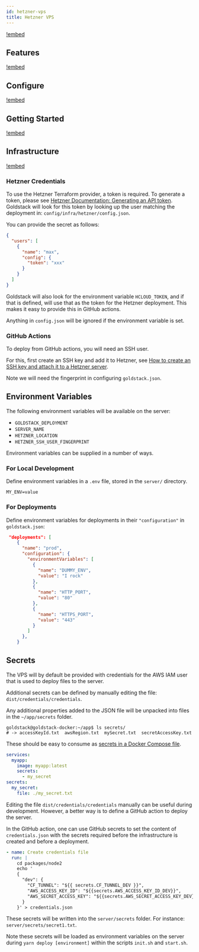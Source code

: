 ```yaml
---
id: hetzner-vps
title: Hetzner VPS
---
```


[!embed](./about.md)

## Features

[!embed](./features.md)

## Configure

[!embed](./configure.md)

## Getting Started

[!embed](./getting-started.md)

## Infrastructure

[!embed](./../shared/infrastructure.md)

### Hetzner Credentials

To use the Hetzner Terraform provider, a token is required. To generate a token, please see [Hetzner Documentation: Generating an API token](https://docs.hetzner.com/cloud/api/getting-started/generating-api-token/). Goldstack will look for this token by looking up the user matching the deployment in: `config/infra/hetzner/config.json`.

You can provide the secret as follows:

```json
{
  "users": [
    {
      "name": "max",
      "config": {
        "token": "xxx"
      }
    }
  ]
}
```

Goldstack will also look for the environment variable `HCLOUD_TOKEN`, and if that is defined, will use that as the token for the Hetzner deployment. This makes it easy to provide this in GitHub actions.

Anything in `config.json` will be ignored if the environment variable is set.

### GitHub Actions

To deploy from GitHub actions, you will need an SSH user.

For this, first create an SSH key and add it to Hetzner, see [How to create an SSH key and attach it to a Hetzner server](https://medium.com/@benjaminstorm/how-to-create-an-ssh-key-and-attach-it-to-a-hetzner-server-e183536fd0ce).

Note we will need the fingerprint in configuring `goldstack.json`.

## Environment Variables

The following environment variables will be available on the server:

- `GOLDSTACK_DEPLOYMENT`
- `SERVER_NAME`
- `HETZNER_LOCATION`
- `HETZNER_SSH_USER_FINGERPRINT`

Environment variables can be supplied in a number of ways.

### For Local Development

Define environment variables in a `.env` file, stored in the `server/` directory.

```
MY_ENV=value
```

### For Deployments

Define environment variables for deployments in their `"configuration"` in `goldstack.json`:

```json
 "deployments": [
    {
      "name": "prod",
      "configuration": {
        "environmentVariables": [
          {
            "name": "DUMMY_ENV",
            "value": "I rock"
          },
          {
            "name": "HTTP_PORT",
            "value": "80"
          },
          {
            "name": "HTTPS_PORT",
            "value": "443"
          }
        ]
      },
    }
```

## Secrets

The VPS will by default be provided with credentials for the AWS IAM user that is used to deploy files to the server.

Additional secrets can be defined by manually editing the file: `dist/credentials/credentials`.

Any additional properties added to the JSON file will be unpacked into files in the `~/app/secrets` folder.

```
goldstack@goldstack-docker:~/app$ ls secrets/
# -> accessKeyId.txt  awsRegion.txt  mySecret.txt  secretAccessKey.txt
```

These should be easy to consume as [secrets in a Docker Compose file](https://docs.docker.com/compose/use-secrets/#simple).

```yaml
services:
  myapp:
    image: myapp:latest
    secrets:
      - my_secret
secrets:
  my_secret:
    file: ./my_secret.txt
```

Editing the file `dist/credentials/credentials` manually can be useful during development. However, a better way is to define a GitHub action to deploy the server.

In the GitHub action, one can use GitHub secrets to set the content of `credentials.json` with the secrets required before the infrastructure is created and before a deployment.

```yaml
- name: Create credentials file
  run: |
    cd packages/node2
    echo '
    {
      "dev": {
        "CF_TUNNEL": "${{ secrets.CF_TUNNEL_DEV }}",
        "AWS_ACCESS_KEY_ID": "${{secrets.AWS_ACCESS_KEY_ID_DEV}}",
        "AWS_SECRET_ACCESS_KEY": "${{secrets.AWS_SECRET_ACCESS_KEY_DEV}}",
      }
    }' > credentials.json
```

These secrets will be written into the `server/secrets` folder. For instance: `server/secrets/secret1.txt`.

Note these secrets will be loaded as environment variables on the server during `yarn deploy [environment]` within the scripts `init.sh` and `start.sh`.
